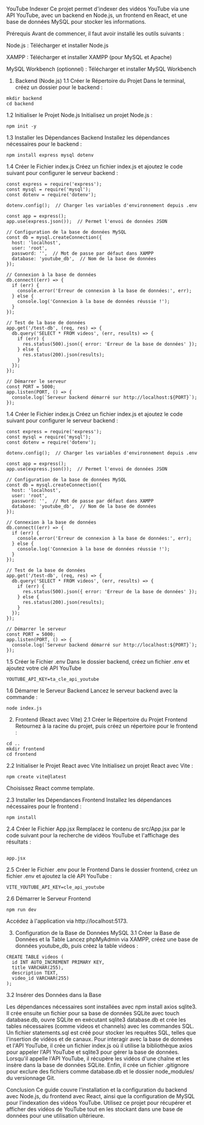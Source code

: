 YouTube Indexer
Ce projet permet d'indexer des vidéos YouTube via une API YouTube, avec un backend en Node.js, un frontend en React, et une base de données MySQL pour stocker les informations.



Prérequis
Avant de commencer, il faut avoir installé les outils suivants :

Node.js : Télécharger et installer Node.js

XAMPP : Télécharger et installer XAMPP (pour MySQL et Apache)

MySQL Workbench (optionnel) : Télécharger et installer MySQL Workbench


1. Backend (Node.js)
1.1 Créer le Répertoire du Projet
Dans le terminal, créez un dossier pour le backend :

```
mkdir backend
cd backend
```

1.2 Initialiser le Projet Node.js
Initialisez un projet Node.js :

```
npm init -y
```


1.3 Installer les Dépendances Backend
Installez les dépendances nécessaires pour le backend :


```
npm install express mysql dotenv
```


1.4 Créer le Fichier index.js
Créez un fichier index.js et ajoutez le code suivant pour configurer le serveur backend :


```
const express = require('express');
const mysql = require('mysql');
const dotenv = require('dotenv');

dotenv.config();  // Charger les variables d'environnement depuis .env

const app = express();
app.use(express.json());  // Permet l'envoi de données JSON

// Configuration de la base de données MySQL
const db = mysql.createConnection({
  host: 'localhost',
  user: 'root',
  password: '',  // Mot de passe par défaut dans XAMPP
  database: 'youtube_db',  // Nom de la base de données
});

// Connexion à la base de données
db.connect((err) => {
  if (err) {
    console.error('Erreur de connexion à la base de données:', err);
  } else {
    console.log('Connexion à la base de données réussie !');
  }
});

// Test de la base de données
app.get('/test-db', (req, res) => {
  db.query('SELECT * FROM videos', (err, results) => {
    if (err) {
      res.status(500).json({ error: 'Erreur de la base de données' });
    } else {
      res.status(200).json(results);
    }
  });
});

// Démarrer le serveur
const PORT = 5000;
app.listen(PORT, () => {
  console.log(`Serveur backend démarré sur http://localhost:${PORT}`);
});
````


1.4 Créer le Fichier index.js
Créez un fichier index.js et ajoutez le code suivant pour configurer le serveur backend :



```
const express = require('express');
const mysql = require('mysql');
const dotenv = require('dotenv');

dotenv.config();  // Charger les variables d'environnement depuis .env

const app = express();
app.use(express.json());  // Permet l'envoi de données JSON

// Configuration de la base de données MySQL
const db = mysql.createConnection({
  host: 'localhost',
  user: 'root',
  password: '',  // Mot de passe par défaut dans XAMPP
  database: 'youtube_db',  // Nom de la base de données
});

// Connexion à la base de données
db.connect((err) => {
  if (err) {
    console.error('Erreur de connexion à la base de données:', err);
  } else {
    console.log('Connexion à la base de données réussie !');
  }
});

// Test de la base de données
app.get('/test-db', (req, res) => {
  db.query('SELECT * FROM videos', (err, results) => {
    if (err) {
      res.status(500).json({ error: 'Erreur de la base de données' });
    } else {
      res.status(200).json(results);
    }
  });
});

// Démarrer le serveur
const PORT = 5000;
app.listen(PORT, () => {
  console.log(`Serveur backend démarré sur http://localhost:${PORT}`);
});
```

1.5 Créer le Fichier .env
Dans le dossier backend, créez un fichier .env et ajoutez votre clé API YouTube 

```
YOUTUBE_API_KEY=ta_cle_api_youtube
```

1.6 Démarrer le Serveur Backend
Lancez le serveur backend avec la commande :

```
node index.js
```

2. Frontend (React avec Vite)
2.1 Créer le Répertoire du Projet Frontend
Retournez à la racine du projet, puis créez un répertoire pour le frontend :

```
cd ..
mkdir frontend
cd frontend
```

2.2 Initialiser le Projet React avec Vite
Initialisez un projet React avec Vite :

```
npm create vite@latest
```

Choisissez React comme template.

2.3 Installer les Dépendances Frontend
Installez les dépendances nécessaires pour le frontend :

```
npm install
```

2.4 Créer le Fichier App.jsx
Remplacez le contenu de src/App.jsx par le code suivant pour la recherche de vidéos YouTube et l'affichage des résultats :

```

app.jsx

```

2.5 Créer le Fichier .env pour le Frontend
Dans le dossier frontend, créez un fichier .env et ajoutez la clé API YouTube :


```
VITE_YOUTUBE_API_KEY=cle_api_youtube
```

2.6 Démarrer le Serveur Frontend

```
npm run dev
```

Accédez à l'application via http://localhost:5173.


3. Configuration de la Base de Données MySQL
3.1 Créer la Base de Données et la Table
Lancez phpMyAdmin via XAMPP, créez une base de données youtube_db, puis créez la table videos :

```
CREATE TABLE videos (
  id INT AUTO_INCREMENT PRIMARY KEY,
  title VARCHAR(255),
  description TEXT,
  video_id VARCHAR(255)
);
```

3.2 Insérer des Données dans la Base

Les dépendances nécessaires sont installées avec npm install axios sqlite3. Il crée ensuite un fichier pour sa base de données SQLite avec touch database.db, ouvre SQLite en exécutant sqlite3 database.db et crée les tables nécessaires (comme videos et channels) avec les commandes SQL. Un fichier statements.sql est créé pour stocker les requêtes SQL, telles que l'insertion de vidéos et de canaux. Pour interagir avec la base de données et l'API YouTube, il crée un fichier index.js où il utilise la bibliothèque axios pour appeler l'API YouTube et sqlite3 pour gérer la base de données. Lorsqu'il appelle l'API YouTube, il récupère les vidéos d'une chaîne et les insère dans la base de données SQLite. Enfin, il crée un fichier .gitignore pour exclure des fichiers comme database.db et le dossier node_modules/ du versionnage Git.



Conclusion
Ce guide couvre l'installation et la configuration du backend avec Node.js, du frontend avec React, ainsi que la configuration de MySQL pour l'indexation des vidéos YouTube. Utilisez ce projet pour récupérer et afficher des vidéos de YouTube tout en les stockant dans une base de données pour une utilisation ultérieure.
